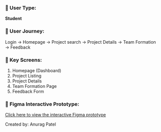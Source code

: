 ### 👤 User Type:
**Student**

### 🧭 User Journey:
Login → Homepage → Project search → Project Details → Team Formation → Feedback

### 📱 Key Screens:
1. Homepage (Dashboard)
2. Project Listing
3. Project Details
4. Team Formation Page
5. Feedback Form

### 🎨 Figma Interactive Prototype:
[Click here to view the interactive Figma prototype](https://www.figma.com/design/KzrA5Iw4tP5y83PwaO9Ytu/Trumio-App-Design?node-id=0-1&t=qqJAK3ZQeC77jayg-1)

Created by: Anurag Patel  
